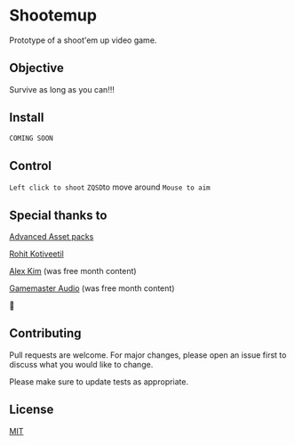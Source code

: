 # Shootemup

Prototype of a shoot'em up video game.

## Objective

Survive as long as you can!!!

## Install

```markdown
COMING SOON
```

## Control

`Left click to shoot`
`ZQSD`to move around
`Mouse to aim`

## Special thanks to

[Advanced Asset packs](https://www.unrealengine.com/marketplace/en-US/slug/advanced-village-pack)

[Rohit Kotiveetil](https://github.com/RohitKotiveetil/UnrealEngine--DamageDisplaySystem)
 
[Alex Kim](https://www.youtube.com/watch?v=365SEITffBU) (was free month content)

[Gamemaster Audio](https://www.unrealengine.com/marketplace/en-US/slug/retro-8bit-sounds) (was free month content)

💙

## Contributing
Pull requests are welcome. For major changes, please open an issue first to discuss what you would like to change.

Please make sure to update tests as appropriate.

## License
[MIT](https://choosealicense.com/licenses/mit/)